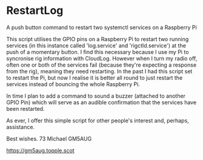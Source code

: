 # RestartLog
A push button command to restart two systemctl services on a Raspberry Pi

This script utilises the GPIO pins on a Raspberry Pi to restart two running services (in this instance called 'log.service' and 'rigctld.service') at the push of a momentary button. I find this necessary because I use my Pi to syncronise rig information with CloudLog. However when I turn my radio off, often one or both of the services fail (because they're expecting a response from the rig), meaning they need restarting. In the past I had this script set to restart the Pi, but now I realise it is better all round to just restart the services instead of bouncing the whole Raspberry Pi.

In time I plan to add a command to sound a buzzer (attached to another GPIO Pin) which will serve as an audible confirmation that the services have been restarted.

As ever, I offer this simple script for other people's interest and, perhaps, assistance.

Best wishes. 73
Michael GM5AUG

https://gm5aug.topple.scot

